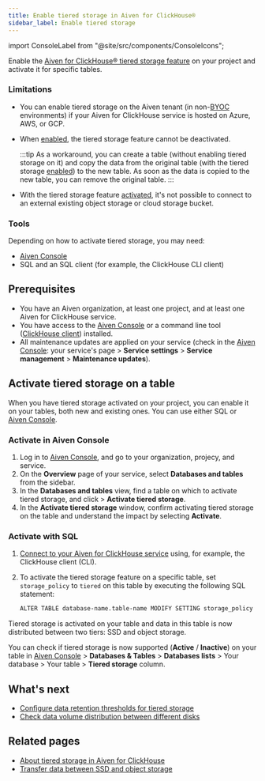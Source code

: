 ```yaml
---
title: Enable tiered storage in Aiven for ClickHouse®
sidebar_label: Enable tiered storage
---
```


import ConsoleLabel from "@site/src/components/ConsoleIcons";

Enable the [Aiven for ClickHouse® tiered storage feature](/docs/products/clickhouse/concepts/clickhouse-tiered-storage) on your project and activate it for specific tables.

### Limitations

-   You can enable tiered storage on the Aiven tenant
    (in non-[BYOC](/docs/platform/concepts/byoc) environments) if your Aiven for
    ClickHouse service is hosted on Azure, AWS, or GCP.
-   When
    [enabled](/docs/products/clickhouse/howto/enable-tiered-storage), the tiered
    storage feature cannot be deactivated.

    :::tip
    As a workaround, you can create a table (without enabling tiered
    storage on it) and copy the data from the original table (with the
    tiered storage
    [enabled](/docs/products/clickhouse/howto/enable-tiered-storage)) to the new table.
    As soon as the data is copied to the
    new table, you can remove the original table.
    :::

-   With the tiered storage feature
    [activated](/docs/products/clickhouse/howto/enable-tiered-storage), it's
    not possible to connect to an external existing
    object storage or cloud storage bucket.

### Tools

Depending on how to activate tiered storage, you may need:

- [Aiven Console](https://console.aiven.io)
- SQL and an SQL client (for example, the ClickHouse CLI client)

## Prerequisites

-   You have an Aiven organization, at least one project, and at least one Aiven for
    ClickHouse service.
-   You have access to the [Aiven Console](https://console.aiven.io) or
    a command line tool
    ([ClickHouse client](/docs/products/clickhouse/howto/connect-with-clickhouse-cli)) installed.
-   All maintenance updates are applied on your service (check in the
    [Aiven Console](https://console.aiven.io): your service's page > **Service settings**
    \> **Service management** > **Maintenance updates**).

## Activate tiered storage on a table

When you have tiered storage activated on your project, you can
enable it on your tables, both new and existing ones. You can
use either SQL or [Aiven Console](https://console.aiven.io).

### Activate in Aiven Console

1. Log in to [Aiven Console](https://console.aiven.io), and go to your organization,
   projecy, and service.
1. On the **Overview** page of your service, select **Databases and tables** from the sidebar.
1. In the **Databases and tables** view, find a table on which to activate tiered
   storage, and click <ConsoleLabel name="actions"/> > **Activate tiered storage**.
1. In the **Activate tiered storage** window, confirm activating
   tiered storage on the table and understand the impact by selecting **Activate**.

### Activate with SQL

1. [Connect to your Aiven for ClickHouse service](/docs/products/clickhouse/howto/list-connect-to-service)
   using, for example, the ClickHouse client (CLI).
1. To activate the tiered storage feature on a specific table,
   set `storage_policy` to `tiered` on this table by executing the following SQL statement:

   ```bash
   ALTER TABLE database-name.table-name MODIFY SETTING storage_policy = 'tiered'
   ```

Tiered storage is activated on your table and data in this table is now
distributed between two tiers: SSD and object storage.

You can check if tiered storage is now supported (**Active** / **Inactive**) on
your table in [Aiven Console](https://console.aiven.io) > **Databases & Tables** >
**Databases lists** > Your database > Your table > **Tiered storage** column.

## What's next

- [Configure data retention thresholds for tiered storage](/docs/products/clickhouse/howto/configure-tiered-storage)
- [Check data volume distribution between different disks](/docs/products/clickhouse/howto/check-data-tiered-storage)

## Related pages

- [About tiered storage in Aiven for ClickHouse](/docs/products/clickhouse/concepts/clickhouse-tiered-storage)
- [Transfer data between SSD and object storage](/docs/products/clickhouse/howto/transfer-data-tiered-storage)
